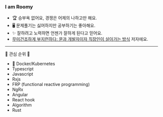 ### I am Roomy
- 🏆  승부욕 없어요, 경쟁은 어제의 나하고만 해요.
- 🖥  문제풀기는 싫어하지만 공부하기는 좋아해요.
- ✨  잘하려고 노력하면 언젠가 잘하게 된다고 믿어요.
- [무미건조하게 부지런하다: 문과 개발자이자 직장인이 살아가는 방식](http://aladin.kr/p/WQwkO) 저자에요.

---

📌 관심 순위 📌
- 👑 Docker/Kubernetes
- Typescript
- Javascript
- Rxjs
- FRP (functional reactive programming)
- NgRx
- Angular
- React hook
- Algorithm
- Rust
